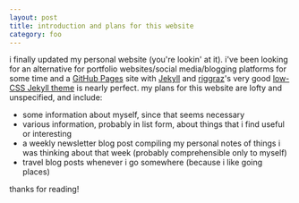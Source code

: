 ```yaml
---
layout: post
title: introduction and plans for this website
category: foo
---
```


i finally updated my personal website (you're lookin' at it). i've been looking for an alternative for portfolio websites/social media/blogging platforms for some time and a [GitHub Pages](https://pages.github.com/) site with [Jekyll](https://jekyllrb.com/) and [riggraz](https://github.com/riggraz)'s very good [low-CSS Jekyll theme](https://github.com/riggraz/no-style-please) is nearly perfect. my plans for this website are lofty and unspecified, and include:
- some information about myself, since that seems necessary
- various information, probably in list form, about things that i find useful or interesting
- a weekly newsletter blog post compiling my personal notes of things i was thinking about that week (probably comprehensible only to myself)
- travel blog posts whenever i go somewhere (because i like going places)

thanks for reading!
